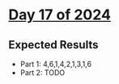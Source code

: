 # [Day 17 of 2024](https://adventofcode.com/2024/day/17)

## Expected Results

- Part 1: 4,6,1,4,2,1,3,1,6
- Part 2: TODO
